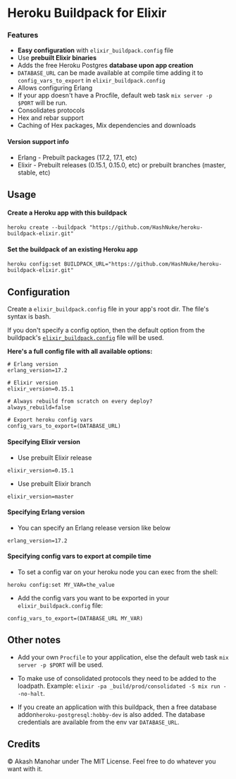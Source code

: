 # Heroku Buildpack for Elixir

### Features

* **Easy configuration** with `elixir_buildpack.config` file
* Use **prebuilt Elixir binaries**
* Adds the free Heroku Postgres **database upon app creation**
* `DATABASE_URL` can be made available at compile time adding it to `config_vars_to_export` in `elixir_buildpack.config`
* Allows configuring Erlang
* If your app doesn't have a Procfile, default web task `mix server -p $PORT` will be run.
* Consolidates protocols
* Hex and rebar support
* Caching of Hex packages, Mix dependencies and downloads


#### Version support info

* Erlang - Prebuilt packages (17.2, 17.1, etc)
* Elixir - Prebuilt releases (0.15.1, 0.15.0, etc) or prebuilt branches (master, stable, etc)


## Usage

#### Create a Heroku app with this buildpack

```
heroku create --buildpack "https://github.com/HashNuke/heroku-buildpack-elixir.git"
```

#### Set the buildpack of an existing Heroku app

```
heroku config:set BUILDPACK_URL="https://github.com/HashNuke/heroku-buildpack-elixir.git"
```

## Configuration

Create a `elixir_buildpack.config` file in your app's root dir. The file's syntax is bash.

If you don't specify a config option, then the default option from the buildpack's [`elixir_buildpack.config`](https://github.com/HashNuke/heroku-buildpack-elixir/blob/master/elixir_buildpack.config) file will be used.


__Here's a full config file with all available options:__

```
# Erlang version
erlang_version=17.2

# Elixir version
elixir_version=0.15.1

# Always rebuild from scratch on every deploy?
always_rebuild=false

# Export heroku config vars
config_vars_to_export=(DATABASE_URL)
```


#### Specifying Elixir version

* Use prebuilt Elixir release

```
elixir_version=0.15.1
```

* Use prebuilt Elixir branch

```
elixir_version=master
```

#### Specifying Erlang version

* You can specify an Erlang release version like below

```
erlang_version=17.2
```

#### Specifying config vars to export at compile time

* To set a config var on your heroku node you can exec from the shell:

```
heroku config:set MY_VAR=the_value
```

* Add the config vars you want to be exported in your `elixir_buildpack.config` file:

```
config_vars_to_export=(DATABASE_URL MY_VAR)
```

## Other notes

* Add your own `Procfile` to your application, else the default web task `mix server -p $PORT` will be used.

* To make use of consolidated protocols they need to be added to the loadpath. Example: `elixir -pa _build/prod/consolidated -S mix run --no-halt`.

* If you create an application with this buildpack, then a free database addon`heroku-postgresql:hobby-dev` is also added. The database credentials are available from the env var `DATABASE_URL`.


## Credits

&copy; Akash Manohar under The MIT License. Feel free to do whatever you want with it.
